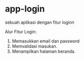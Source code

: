 # app-login
sebuah aplikasi dengan fitur loginn

Alur Fitur Login:
1. Memasukkan email dan password
2. Memvalidasi masukan.
3. Menampilkan halaman beranda.
